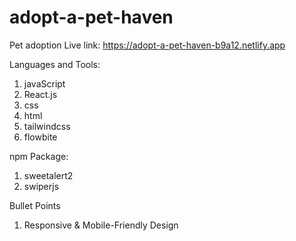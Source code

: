 # adopt-a-pet-haven
Pet adoption
Live link: https://adopt-a-pet-haven-b9a12.netlify.app



Languages and Tools:

1. javaScript
2. React.js
3. css
4. html
5. tailwindcss
6. flowbite



npm Package:
1. sweetalert2
2. swiperjs


Bullet Points

1. Responsive & Mobile-Friendly Design

